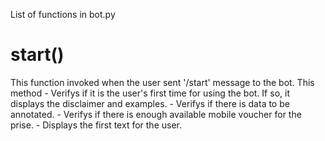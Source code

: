 List of functions in bot.py
<h1>start()</h1>
This function invoked when the user sent '/start' message to the bot.  This method
-  Verifys if it is the user's first time for using the bot. If so, it displays the disclaimer and examples. 
-  Verifys if there is data to be annotated.
-  Verifys if there is enough available mobile voucher for the prise.
-  Displays the first text for the user.



      
  

